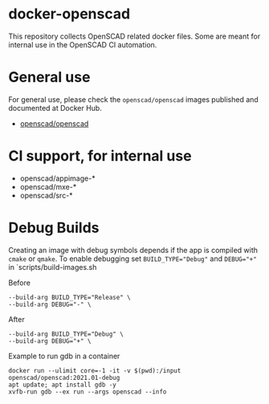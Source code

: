 # docker-openscad
This repository collects OpenSCAD related docker files. Some are meant for internal use in the OpenSCAD CI automation.

# General use

For general use, please check the `openscad/openscad` images published and documented at Docker Hub.

* [openscad/openscad](https://hub.docker.com/repository/docker/openscad/openscad)

# CI support, for internal use

* openscad/appimage-*
* openscad/mxe-*
* openscad/src-*

# Debug Builds

Creating an image with debug symbols depends if the app is compiled with `cmake` or `qmake`. To enable debugging set `BUILD_TYPE="Debug"` and `DEBUG="+"` in `scripts/build-images.sh


Before
```
--build-arg BUILD_TYPE="Release" \
--build-arg DEBUG="-" \
```

After
```
--build-arg BUILD_TYPE="Debug" \
--build-arg DEBUG="+" \
```

Example to run gdb in a container
```
docker run --ulimit core=-1 -it -v $(pwd):/input openscad/openscad:2021.01-debug
apt update; apt install gdb -y
xvfb-run gdb --ex run --args openscad --info
```